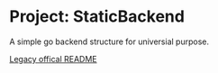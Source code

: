 # Project: StaticBackend

A simple go backend structure for universial purpose.

[Legacy offical README](./README_legacy.md)